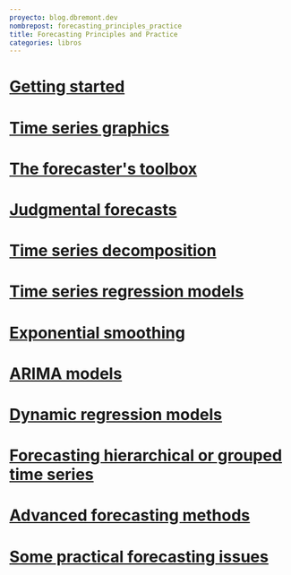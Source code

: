 ```yaml
---
proyecto: blog.dbremont.dev
nombrepost: forecasting_principles_practice
title: Forecasting Principles and Practice
categories: libros
---
```


<!--more-->

# [Getting started](https://otexts.com/fpp2/intro.html)
# [Time series graphics](https://otexts.com/fpp2/graphics.html)
# [The forecaster's toolbox](https://otexts.com/fpp2/toolbox.html)
# [Judgmental forecasts](https://otexts.com/fpp2/judgmental.html)
# [Time series decomposition](https://otexts.com/fpp2/decomposition.html)
# [Time series regression models](https://otexts.com/fpp2/regression.html)
# [Exponential smoothing](https://otexts.com/fpp2/expsmooth.html)
# [ARIMA models](https://otexts.com/fpp2/arima.html)
# [Dynamic regression models](https://otexts.com/fpp2/dynamic.html)
# [Forecasting hierarchical or grouped time series](https://otexts.com/fpp2/hierarchical.html)
# [Advanced forecasting methods](https://otexts.com/fpp2/advanced.html)
# [Some practical forecasting issues](https://otexts.com/fpp2/practical.html)